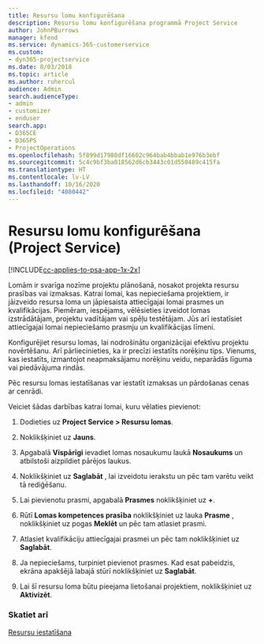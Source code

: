 ```yaml
---
title: Resursu lomu konfigurēšana
description: Resursu lomu konfigurēšana programmā Project Service
author: JohnPBurrows
manager: kfend
ms.service: dynamics-365-customerservice
ms.custom:
- dyn365-projectservice
ms.date: 8/03/2018
ms.topic: article
ms.author: ruhercul
audience: Admin
search.audienceType:
- admin
- customizer
- enduser
search.app:
- D365CE
- D365PS
- ProjectOperations
ms.openlocfilehash: 5f899d17980df16602c964bab4bbab1e976b3ebf
ms.sourcegitcommit: 5c4c9bf3ba018562d6cb3443c01d550489c415fa
ms.translationtype: HT
ms.contentlocale: lv-LV
ms.lasthandoff: 10/16/2020
ms.locfileid: "4080442"
---
```

# <a name="configure-resource-roles-project-service"></a>Resursu lomu konfigurēšana (Project Service)

[!INCLUDE[cc-applies-to-psa-app-1x-2x](../includes/cc-applies-to-psa-app-1x-2x.md)]

Lomām ir svarīga nozīme projektu plānošanā, nosakot projekta resursu prasības vai izmaksas. Katrai lomai, kas nepieciešama projektiem, ir jāizveido resursa loma un jāpiesaista attiecīgajai lomai prasmes un kvalifikācijas. Piemēram, iespējams, vēlēsieties izveidot lomas izstrādātājam, projektu vadītājam vai spēļu testētājam. Jūs arī iestatīsiet attiecīgajai lomai nepieciešamo prasmju un kvalifikācijas līmeni.  
  
 Konfigurējiet resursu lomas, lai nodrošinātu organizācijai efektīvu projektu novērtēšanu.  Arī pārliecinieties, ka ir precīzi iestatīts norēķinu tips. Vienums, kas iestatīts, izmantojot neapmaksājamu norēķinu veidu, neparādās līguma vai piedāvājuma rindās.  
  
 Pēc resursu lomas iestatīšanas var iestatīt izmaksas un pārdošanas cenas ar cenrādi.  
  
 Veiciet šādas darbības katrai lomai, kuru vēlaties pievienot:  
  
1.  Dodieties uz **Project Service > Resursu lomas**.  
  
2.  Noklikšķiniet uz **Jauns**.  
  
3.  Apgabalā **Vispārīgi** ievadiet lomas nosaukumu laukā **Nosaukums** un atbilstoši aizpildiet pārējos laukus.  
  
4.  Noklikšķiniet uz **Saglabāt** , lai izveidotu ierakstu un pēc tam varētu veikt tā rediģēšanu.  
  
5.  Lai pievienotu prasmi, apgabalā **Prasmes** noklikšķiniet uz **+**.  
  
6.  Rūtī **Lomas kompetences prasība** noklikšķiniet uz lauka **Prasme** , noklikšķiniet uz pogas **Meklēt** un pēc tam atlasiet prasmi.  
  
7.  Atlasiet kvalifikāciju attiecīgajai prasmei un pēc tam noklikšķiniet uz **Saglabāt**.  
  
8.  Ja nepieciešams, turpiniet pievienot prasmes. Kad esat pabeidzis, ekrāna apakšējā labajā stūrī noklikšķiniet uz **Saglabāt**.  
  
9. Lai šī resursu loma būtu pieejama lietošanai projektiem, noklikšķiniet uz **Aktivizēt**.  
  
### <a name="see-also"></a>Skatiet arī  
 [Resursu iestatīšana](../psa/set-up-resources.md)
